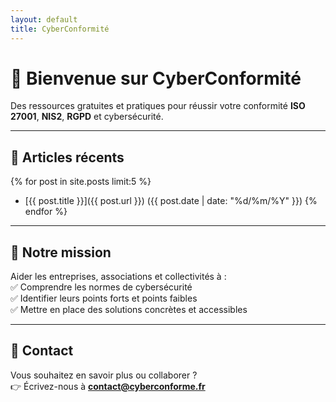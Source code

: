 ```yaml
---
layout: default
title: CyberConformité
---
```


# 🔐 Bienvenue sur **CyberConformité**

Des ressources gratuites et pratiques pour réussir votre conformité **ISO 27001**, **NIS2**, **RGPD** et cybersécurité.  

---

## 📘 Articles récents

{% for post in site.posts limit:5 %}
- [{{ post.title }}]({{ post.url }}) ({{ post.date | date: "%d/%m/%Y" }})
{% endfor %}

---

## 🚀 Notre mission
Aider les entreprises, associations et collectivités à :  
✅ Comprendre les normes de cybersécurité  
✅ Identifier leurs points forts et points faibles  
✅ Mettre en place des solutions concrètes et accessibles  

---

## 📩 Contact
Vous souhaitez en savoir plus ou collaborer ?  
👉 Écrivez-nous à **contact@cyberconforme.fr**
